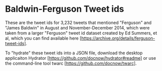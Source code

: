# Baldwin-Ferguson Tweet ids
These are the tweet ids for 3,232 tweets that mentioned "Ferguson" and "James Baldwin" in August and November-December 2014, which were taken from a larger "Ferguson" tweet id dataset created by Ed Summers, et al, which you can find available here [https://archive.org/details/ferguson-tweet-ids].

To "hydrate" these tweet ids into a JSON file, download the desktop applicaiton Hydrator [https://github.com/docnow/hydrator#readme] or use the command-line tool twarc [https://github.com/docnow/twarc]. 
